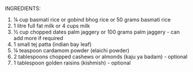 INGREDIENTS:

1. ¼ cup basmati rice or gobind bhog rice or 50 grams basmati rice
2. 1 litre full fat milk or 4 cups milk
3. ½ cup chopped dates palm jaggery or 100 grams palm jaggery - can add more if required
4. 1 small tej patta (indian bay leaf)
5. ¼ teaspoon cardamom powder (elaichi powder)
6. 2 tablespoons chopped cashews or almonds (kaju ya badam) - optional
7. 1 tablespoon golden raisins (kishmish) - optional